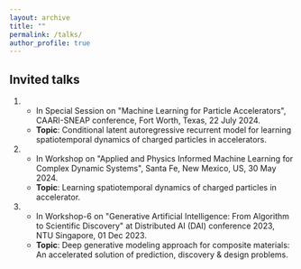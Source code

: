 ```yaml
---
layout: archive
title: ""
permalink: /talks/
author_profile: true
---
```


## Invited talks
1. * In Special Session on "Machine Learning for Particle Accelerators", CAARI-SNEAP conference, Fort Worth, Texas, 22 July 2024.
   * **Topic**: Conditional latent autoregressive recurrent model for learning spatiotemporal dynamics of charged particles in accelerators.
2. * In Workshop on "Applied and Physics Informed Machine Learning for Complex Dynamic Systems", Santa Fe, New Mexico, US, 30 May 2024.
   * **Topic**: Learning spatiotemporal dynamics of charged particles in accelerator.
3. * In Workshop-6 on "Generative Artificial Intelligence: From Algorithm to Scientific Discovery" at Distributed AI (DAI) conference 2023, NTU Singapore, 01 Dec 2023.
   * **Topic**: Deep generative modeling approach for composite materials: An accelerated solution of prediction, discovery & design problems.

